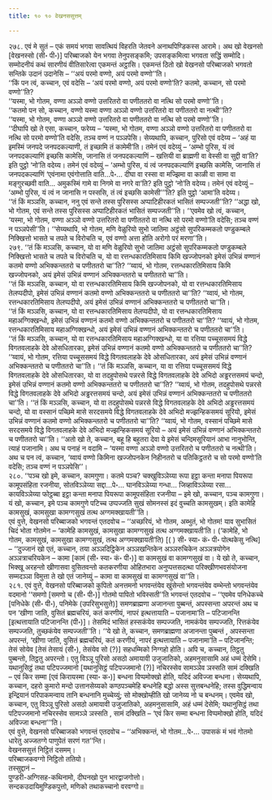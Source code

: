 ```yaml
---
title: १० १० वेखनससुत्तम्

---
```


२७८. एवं मे सुतं – एकं समयं भगवा सावत्थियं विहरति जेतवने अनाथपिण्डिकस्स आरामे। अथ खो वेखनसो [वेखनस्सो (सी॰ पी॰)] परिब्बाजको येन भगवा तेनुपसङ्कमि; उपसङ्कमित्वा भगवता सद्धिं सम्मोदि। सम्मोदनीयं कथं सारणीयं वीतिसारेत्वा एकमन्तं अट्ठासि। एकमन्तं ठितो खो वेखनसो परिब्बाजको भगवतो सन्तिके उदानं उदानेसि – ‘‘अयं परमो वण्णो, अयं परमो वण्णो’’ति।  
‘‘किं पन त्वं, कच्चान, एवं वदेसि – ‘अयं परमो वण्णो, अयं परमो वण्णो’ति? कतमो, कच्चान, सो परमो वण्णो’’ति?  
‘‘यस्मा, भो गोतम, वण्णा अञ्ञो वण्णो उत्तरितरो वा पणीततरो वा नत्थि सो परमो वण्णो’’ति।  
‘‘कतमो पन सो, कच्चान, वण्णो यस्मा वण्णा अञ्ञो वण्णो उत्तरितरो वा पणीततरो वा नत्थी’’ति?  
‘‘यस्मा, भो गोतम, वण्णा अञ्ञो वण्णो उत्तरितरो वा पणीततरो वा नत्थि सो परमो वण्णो’’ति।  
‘‘दीघापि खो ते एसा, कच्चान, फरेय्य – ‘यस्मा, भो गोतम, वण्णा अञ्ञो वण्णो उत्तरितरो वा पणीततरो वा नत्थि सो परमो वण्णो’ति वदेसि, तञ्च वण्णं न पञ्ञपेसि। सेय्यथापि, कच्चान, पुरिसो एवं वदेय्य – ‘अहं या इमस्मिं जनपदे जनपदकल्याणी, तं इच्छामि तं कामेमी’ति। तमेनं एवं वदेय्युं – ‘अम्भो पुरिस, यं त्वं जनपदकल्याणिं इच्छसि कामेसि, जानासि तं जनपदकल्याणिं – खत्तियी वा ब्राह्मणी वा वेस्सी वा सुद्दी वा’ति? इति पुट्ठो ‘नो’ति वदेय्य। तमेनं एवं वदेय्युं – ‘अम्भो पुरिस, यं त्वं जनपदकल्याणिं इच्छसि कामेसि, जानासि तं जनपदकल्याणिं ‘एवंनामा एवंगोत्ताति वाति…पे॰… दीघा वा रस्सा वा मज्झिमा वा काळी वा सामा वा मङ्गुरच्छवी वाति… अमुकस्मिं गामे वा निगमे वा नगरे वा’ति? इति पुट्ठो ‘नो’ति वदेय्य। तमेनं एवं वदेय्युं – ‘अम्भो पुरिस, यं त्वं न जानासि न पस्ससि, तं त्वं इच्छसि कामेसी’’’ति? इति पुट्ठो ‘आमा’ति वदेय्य।  
‘‘तं किं मञ्ञसि, कच्चान, ननु एवं सन्ते तस्स पुरिसस्स अप्पाटिहीरकतं भासितं सम्पज्जती’’ति? ‘‘अद्धा खो, भो गोतम, एवं सन्ते तस्स पुरिसस्स अप्पाटिहीरकतं भासितं सम्पज्जती’’ति। ‘‘एवमेव खो त्वं, कच्चान, ‘यस्मा, भो गोतम, वण्णा अञ्ञो वण्णो उत्तरितरो वा पणीततरो वा नत्थि सो परमो वण्णो’ति वदेसि; तञ्च वण्णं न पञ्ञपेसी’’ति। ‘‘सेय्यथापि, भो गोतम, मणि वेळुरियो सुभो जातिमा अट्ठंसो सुपरिकम्मकतो पण्डुकम्बले निक्खित्तो भासते च तपते च विरोचति च, एवं वण्णो अत्ता होति अरोगो परं मरणा’’ति।  
२७९. ‘‘तं किं मञ्ञसि, कच्चान, यो वा मणि वेळुरियो सुभो जातिमा अट्ठंसो सुपरिकम्मकतो पण्डुकम्बले निक्खित्तो भासते च तपते च विरोचति च, यो वा रत्तन्धकारतिमिसाय किमि खज्जोपनको इमेसं उभिन्नं वण्णानं कतमो वण्णो अभिक्कन्ततरो च पणीततरो चा’’ति? ‘‘य्वायं, भो गोतम, रत्तन्धकारतिमिसाय किमि खज्जोपनको, अयं इमेसं उभिन्नं वण्णानं अभिक्कन्ततरो च पणीततरो चा’’ति।  
‘‘तं किं मञ्ञसि, कच्चान, यो वा रत्तन्धकारतिमिसाय किमि खज्जोपनको, यो वा रत्तन्धकारतिमिसाय तेलप्पदीपो, इमेसं उभिन्नं वण्णानं कतमो वण्णो अभिक्कन्ततरो च पणीततरो चा’’ति? ‘‘य्वायं, भो गोतम, रत्तन्धकारतिमिसाय तेलप्पदीपो, अयं इमेसं उभिन्नं वण्णानं अभिक्कन्ततरो च पणीततरो चा’’ति।  
‘‘तं किं मञ्ञसि, कच्चान, यो वा रत्तन्धकारतिमिसाय तेलप्पदीपो, यो वा रत्तन्धकारतिमिसाय महाअग्गिक्खन्धो, इमेसं उभिन्नं वण्णानं कतमो वण्णो अभिक्कन्ततरो च पणीततरो चा’’ति? ‘‘य्वायं, भो गोतम, रत्तन्धकारतिमिसाय महाअग्गिक्खन्धो, अयं इमेसं उभिन्नं वण्णानं अभिक्कन्ततरो च पणीततरो चा’’ति।  
‘‘तं किं मञ्ञसि, कच्चान, यो वा रत्तन्धकारतिमिसाय महाअग्गिक्खन्धो, या वा रत्तिया पच्चूससमयं विद्धे विगतवलाहके देवे ओसधितारका, इमेसं उभिन्नं वण्णानं कतमो वण्णो अभिक्कन्ततरो च पणीततरो चा’’ति? ‘‘य्वायं, भो गोतम, रत्तिया पच्चूससमयं विद्धे विगतवलाहके देवे ओसधितारका, अयं इमेसं उभिन्नं वण्णानं अभिक्कन्ततरो च पणीततरो चा’’ति। ‘‘तं किं मञ्ञसि, कच्चान, या वा रत्तिया पच्चूससमयं विद्धे विगतवलाहके देवे ओसधितारका, यो वा तदहुपोसथे पन्नरसे विद्धे विगतवलाहके देवे अभिदो अड्ढरत्तसमयं चन्दो, इमेसं उभिन्नं वण्णानं कतमो वण्णो अभिक्कन्ततरो च पणीततरो चा’’ति? ‘‘य्वायं, भो गोतम, तदहुपोसथे पन्नरसे विद्धे विगतवलाहके देवे अभिदो अड्ढरत्तसमयं चन्दो, अयं इमेसं उभिन्नं वण्णानं अभिक्कन्ततरो च पणीततरो चा’’ति। ‘‘तं किं मञ्ञसि, कच्चान, यो वा तदहुपोसथे पन्नरसे विद्धे विगतवलाहके देवे अभिदो अड्ढरत्तसमयं चन्दो, यो वा वस्सानं पच्छिमे मासे सरदसमये विद्धे विगतवलाहके देवे अभिदो मज्झन्हिकसमयं सूरियो, इमेसं उभिन्नं वण्णानं कतमो वण्णो अभिक्कन्ततरो च पणीततरो चा’’ति? ‘‘य्वायं, भो गोतम, वस्सानं पच्छिमे मासे सरदसमये विद्धे विगतवलाहके देवे अभिदो मज्झन्हिकसमयं सूरियो – अयं इमेसं उभिन्नं वण्णानं अभिक्कन्ततरो च पणीततरो चा’’ति। ‘‘अतो खो ते, कच्चान, बहू हि बहुतरा देवा ये इमेसं चन्दिमसूरियानं आभा नानुभोन्ति, त्याहं पजानामि। अथ च पनाहं न वदामि – ‘यस्मा वण्णा अञ्ञो वण्णो उत्तरितरो च पणीततरो च नत्थी’ति। अथ च पन त्वं, कच्चान, ‘य्वायं वण्णो किमिना खज्जोपनकेन निहीनतरो च पतिकिट्ठतरो च सो परमो वण्णो’ति वदेसि; तञ्च वण्णं न पञ्ञपेसि’’।  
२८०. ‘‘पञ्च खो इमे, कच्चान, कामगुणा। कतमे पञ्च? चक्खुविञ्ञेय्या रूपा इट्ठा कन्ता मनापा पियरूपा कामूपसंहिता रजनीया, सोतविञ्ञेय्या सद्दा…पे॰… घानविञ्ञेय्या गन्धा… जिव्हाविञ्ञेय्या रसा… कायविञ्ञेय्या फोट्ठब्बा इट्ठा कन्ता मनापा पियरूपा कामूपसंहिता रजनीया – इमे खो, कच्चान, पञ्च कामगुणा। यं खो, कच्चान, इमे पञ्च कामगुणे पटिच्च उप्पज्जति सुखं सोमनस्सं इदं वुच्चति कामसुखम्। इति कामेहि कामसुखं, कामसुखा कामग्गसुखं तत्थ अग्गमक्खायती’’ति।  
एवं वुत्ते, वेखनसो परिब्बाजको भगवन्तं एतदवोच – ‘‘अच्छरियं, भो गोतम, अब्भुतं, भो गोतम! याव सुभासितं चिदं भोता गोतमेन – ‘कामेहि कामसुखं, कामसुखा कामग्गसुखं तत्थ अग्गमक्खायती’ति। (‘कामेहि, भो गोतम, कामसुखं, कामसुखा कामग्गसुखं, तत्थ अग्गमक्खायती’ति) [( ) सी॰ स्या॰ कं॰ पी॰ पोत्थकेसु नत्थि] – ‘‘दुज्जानं खो एतं, कच्चान, तया अञ्ञदिट्ठिकेन अञ्ञखन्तिकेन अञ्ञरुचिकेन अञ्ञत्रयोगेन अञ्ञत्राचरियकेन – कामा [कामं (सी॰ स्या॰ कं॰ पी॰)] वा कामसुखं वा कामग्गसुखं वा। ये खो ते, कच्चान, भिक्खू अरहन्तो खीणासवा वुसितवन्तो कतकरणीया ओहितभारा अनुप्पत्तसदत्था परिक्खीणभवसंयोजना सम्मदञ्ञा विमुत्ता ते खो एतं जानेय्युं – कामा वा कामसुखं वा कामग्गसुखं वा’’ति।  
२८१. एवं वुत्ते, वेखनसो परिब्बाजको कुपितो अनत्तमनो भगवन्तंयेव खुंसेन्तो भगवन्तंयेव वम्भेन्तो भगवन्तंयेव वदमानो ‘‘समणो [समणो च (सी॰ पी॰)] गोतमो पापितो भविस्सती’’ति भगवन्तं एतदवोच – ‘‘एवमेव पनिधेकच्चे [पनिधेके (सी॰ पी॰), पनिमेके (उपरिसुभसुत्ते)] समणब्राह्मणा अजानन्ता पुब्बन्तं, अपस्सन्ता अपरन्तं अथ च पन ‘खीणा जाति, वुसितं ब्रह्मचरियं, कतं करणीयं, नापरं इत्थत्तायाति – पजानामा’ति – पटिजानन्ति [इत्थत्तायाति पटिजानन्ति (पी॰)]। तेसमिदं भासितं हस्सकंयेव सम्पज्जति, नामकंयेव सम्पज्जति, रित्तकंयेव सम्पज्जति, तुच्छकंयेव सम्पज्जती’’ति। ‘‘ये खो ते, कच्चान, समणब्राह्मणा अजानन्ता पुब्बन्तं , अपस्सन्ता अपरन्तं, ‘खीणा जाति, वुसितं ब्रह्मचरियं, कतं करणीयं, नापरं इत्थत्तायाति – पजानामा’ति – पटिजानन्ति; तेसं सोयेव [तेसं तेसायं (सी॰), तेसंयेव सो (?)] सहधम्मिको निग्गहो होति। अपि च, कच्चान, तिट्ठतु पुब्बन्तो, तिट्ठतु अपरन्तो। एतु विञ्ञू पुरिसो असठो अमायावी उजुजातिको, अहमनुसासामि अहं धम्मं देसेमि। यथानुसिट्ठं तथा पटिपज्जमानो [यथानुसिट्ठं पटिपज्जमानो (?)] नचिरस्सेव सामञ्ञेव ञस्सति सामं दक्खिति – एवं किर सम्मा [एवं किरायस्मा (स्या॰ क॰)] बन्धना विप्पमोक्खो होति, यदिदं अविज्जा बन्धना। सेय्यथापि, कच्चान, दहरो कुमारो मन्दो उत्तानसेय्यको कण्ठपञ्चमेहि बन्धनेहि बद्धो अस्स सुत्तबन्धनेहि; तस्स वुद्धिमन्वाय इन्द्रियानं परिपाकमन्वाय तानि बन्धनानि मुच्चेय्युं; सो मोक्खोम्हीति खो जानेय्य नो च बन्धनम्। एवमेव खो, कच्चान, एतु विञ्ञू पुरिसो असठो अमायावी उजुजातिको, अहमनुसासामि, अहं धम्मं देसेमि; यथानुसिट्ठं तथा पटिपज्जमानो नचिरस्सेव सामञ्ञे ञस्सति , सामं दक्खिति – ‘एवं किर सम्मा बन्धना विप्पमोक्खो होति, यदिदं अविज्जा बन्धना’’’ति।  
एवं वुत्ते, वेखनसो परिब्बाजको भगवन्तं एतदवोच – ‘‘अभिक्कन्तं, भो गोतम…पे॰… उपासकं मं भवं गोतमो धारेतु अज्जतग्गे पाणुपेतं सरणं गत’’न्ति।  
वेखनससुत्तं निट्ठितं दसमम्।  
परिब्बाजकवग्गो निट्ठितो ततियो।  
तस्सुद्दानं –  
पुण्डरी-अग्गिसह-कथिनामो, दीघनखो पुन भारद्वाजगोत्तो।  
सन्दकउदायिमुण्डिकपुत्तो, मणिको तथाकच्चानो वरवग्गो॥  